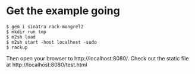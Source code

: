 # Get the example going

    $ gem i sinatra rack-mongrel2
    $ mkdir run tmp
    $ m2sh load
    $ m2sh start -host localhost -sudo
    $ rackup

Then open your browser to http://localhost:8080/. Check out the static file at http://localhost:8080/test.html